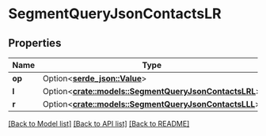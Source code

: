 # SegmentQueryJsonContactsLR

## Properties

Name | Type | Description | Notes
------------ | ------------- | ------------- | -------------
**op** | Option<[**serde_json::Value**](.md)> |  | [optional]
**l** | Option<[**crate::models::SegmentQueryJsonContactsLRL**](segment_query_json_contacts_l_r_l.md)> |  | [optional]
**r** | Option<[**crate::models::SegmentQueryJsonContactsLLL**](segment_query_json_contacts_l_l_l.md)> |  | [optional]

[[Back to Model list]](../README.md#documentation-for-models) [[Back to API list]](../README.md#documentation-for-api-endpoints) [[Back to README]](../README.md)



